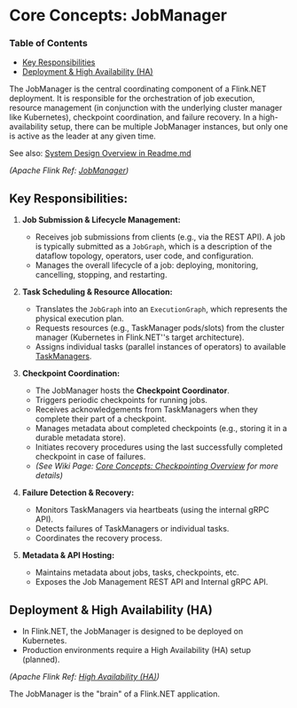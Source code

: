 # Core Concepts: JobManager

### Table of Contents
- [Key Responsibilities](#key-responsibilities)
- [Deployment & High Availability (HA)](#deployment--high-availability-ha)

The JobManager is the central coordinating component of a Flink.NET deployment. It is responsible for the orchestration of job execution, resource management (in conjunction with the underlying cluster manager like Kubernetes), checkpoint coordination, and failure recovery. In a high-availability setup, there can be multiple JobManager instances, but only one is active as the leader at any given time.

See also: [System Design Overview in Readme.md](../../../Readme.md#system-design-overview)

*(Apache Flink Ref: [JobManager](https://nightlies.apache.org/flink/flink-docs-stable/docs/concepts/flink_architecture/#jobmanager))*

## Key Responsibilities:

1.  **Job Submission & Lifecycle Management:**
    *   Receives job submissions from clients (e.g., via the REST API). A job is typically submitted as a `JobGraph`, which is a description of the dataflow topology, operators, user code, and configuration.
    *   Manages the overall lifecycle of a job: deploying, monitoring, cancelling, stopping, and restarting.

2.  **Task Scheduling & Resource Allocation:**
    *   Translates the `JobGraph` into an `ExecutionGraph`, which represents the physical execution plan.
    *   Requests resources (e.g., TaskManager pods/slots) from the cluster manager (Kubernetes in Flink.NET''s target architecture).
    *   Assigns individual tasks (parallel instances of operators) to available [TaskManagers](./Core-Concepts-TaskManager.md).

3.  **Checkpoint Coordination:**
    *   The JobManager hosts the **Checkpoint Coordinator**.
    *   Triggers periodic checkpoints for running jobs.
    *   Receives acknowledgements from TaskManagers when they complete their part of a checkpoint.
    *   Manages metadata about completed checkpoints (e.g., storing it in a durable metadata store).
    *   Initiates recovery procedures using the last successfully completed checkpoint in case of failures.
    *   *(See Wiki Page: [Core Concepts: Checkpointing Overview](./Core-Concepts-Checkpointing-Overview.md) for more details)*

4.  **Failure Detection & Recovery:**
    *   Monitors TaskManagers via heartbeats (using the internal gRPC API).
    *   Detects failures of TaskManagers or individual tasks.
    *   Coordinates the recovery process.

5.  **Metadata & API Hosting:**
    *   Maintains metadata about jobs, tasks, checkpoints, etc.
    *   Exposes the Job Management REST API and Internal gRPC API.

## Deployment & High Availability (HA)

*   In Flink.NET, the JobManager is designed to be deployed on Kubernetes.
*   Production environments require a High Availability (HA) setup (planned).

*(Apache Flink Ref: [High Availability (HA)](https://nightlies.apache.org/flink/flink-docs-stable/docs/deployment/ha/))*

The JobManager is the "brain" of a Flink.NET application.